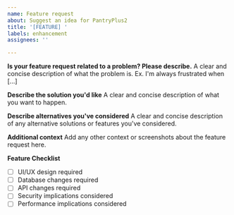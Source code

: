 ```yaml
---
name: Feature request
about: Suggest an idea for PantryPlus2
title: '[FEATURE] '
labels: enhancement
assignees: ''

---
```


**Is your feature request related to a problem? Please describe.**
A clear and concise description of what the problem is. Ex. I'm always frustrated when [...]

**Describe the solution you'd like**
A clear and concise description of what you want to happen.

**Describe alternatives you've considered**
A clear and concise description of any alternative solutions or features you've considered.

**Additional context**
Add any other context or screenshots about the feature request here.

**Feature Checklist**
- [ ] UI/UX design required
- [ ] Database changes required
- [ ] API changes required
- [ ] Security implications considered
- [ ] Performance implications considered 
